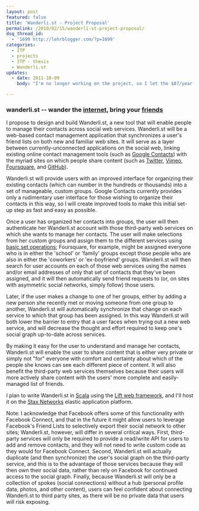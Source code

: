 ```yaml
---
layout: post
featured: false
title: 'Wanderli.st - Project Proposal'
permalink: /2010/02/15/wanderli-st-project-proposal/
dsq_thread_id:
  - '1699 http://lehrblogger.com/?p=1699'
categories:
  - ITP
  - projects
  - ITP - thesis
  - Wanderli.st
updates:
  - date: 2011-10-09
    body: "I'm no longer working on the project, so I let the $87/year wanderli.st domain expire and removed that link to minimize confusion."

---
```

### wanderli.st -- wander the [internet][1], bring your [f][2][r][3][i][4][e][5][n][6][d][7][s][8]

I propose to design and build Wanderli.st, a new tool that will enable people to manage their contacts across social web services. Wanderli.st will be a web-based contact management application that synchronizes a user's friend lists on both new and familiar web sites. It will serve as a layer between currently-unconnected applications on the social web, linking existing online contact management tools (such as [Google Contacts][9]) with the myriad sites on which people share content (such as [Twitter][10], [Vimeo][11], [Foursquare][12], and [GitHub][13]). 

Wanderli.st will provide users with an improved interface for organizing their existing contacts (which can number in the hundreds or thousands) into a set of manageable, custom groups. Google Contacts currently provides only a rudimentary user interface for those wishing to organize their contacts in this way, so I will create improved tools to make this initial set-up step as fast and easy as possible.

Once a user has organized her contacts into groups, the user will then authenticate her Wanderli.st account with those third-party web services on which she wants to manage her contacts. The user will make selections from her custom groups and assign them to the different services using [basic set operations][14]; Foursquare, for example, might be assigned everyone who is in either the 'school' or 'family' groups except those people who are also in either the 'coworkers' or 'ex-boyfriend' groups. Wanderli.st will then search for user accounts on each of those web services using the names and/or email addresses of only that set of contacts that they've been assigned, and it will then automatically send friend requests to (or, on sites with asymmetric social networks, simply follow) those users. 

Later, if the user makes a change to one of her groups, either by adding a new person she recently met or moving someone from one group to another, Wanderli.st will automatically synchronize that change on each service to which that group has been assigned. In this way Wanderli.st will both lower the barrier to entry that a user faces when trying out a new web service, and will decrease the thought and effort required to keep one's social graph up-to-date across services. 

By making it easy for the user to understand and manage her contacts, Wanderli.st will enable the user to share content that is either very private or simply not "for" everyone with comfort and certainty about which of the people she knows can see each different piece of content. It will also benefit the third-party web services themselves because their users will more actively share content with the users' more complete and easily-managed list of friends.

I plan to write Wanderli.st in [Scala][15] using the [Lift web framework][16], and I'll host it on the [Stax Networks][17] elastic application platform.

Note: I acknowledge that Facebook offers some of this functionality with Facebook Connect, and that in the future it might allow users to leverage Facebook's Friend Lists to selectively export their social network to other sites; Wanderli.st, however, will differ in several critical ways. First, third-party services will only be required to provide a read/write API for users to add and remove contacts, and they will not need to write custom code as they would for Facebook Connect. Second, Wanderli.st will actually duplicate (and then synchronize) the user's social graph on the third-party service, and this is to the advantage of those services because they will then own their social data, rather than rely on Facebook for continued access to the social graph. Finally, because Wanderli.st will only be a collection of spokes (social connections) without a hub (personal profile data, photos, and other content), users can feel confident about connecting Wanderli.st to third party sites, as there will be no private data that users will risk exposing.

 [1]: http://xkcd.com/256/
 [2]: http://www.facebook.com/home.php#/friends/
 [3]: http://twitter.com/following
 [4]: http://foursquare.com/manage_friends
 [5]: http://www.flickr.com/photos/friends/
 [6]: http://www.google.com/contacts
 [7]: http://www.linkedin.com/connections?trk=hb_side_cnts%20is
 [8]: https://github.com/
 [9]: http://www.google.com/contacts
 [10]: http://twitter.com/
 [11]: http://vimeo.com/
 [12]: http://foursquare.com/
 [13]: http://github.com/
 [14]: http://en.wikipedia.org/wiki/Set_%28mathematics%29#Basic_operations
 [15]: http://www.scala-lang.org/
 [16]: http://liftweb.net/
 [17]: http://www.stax.net/
